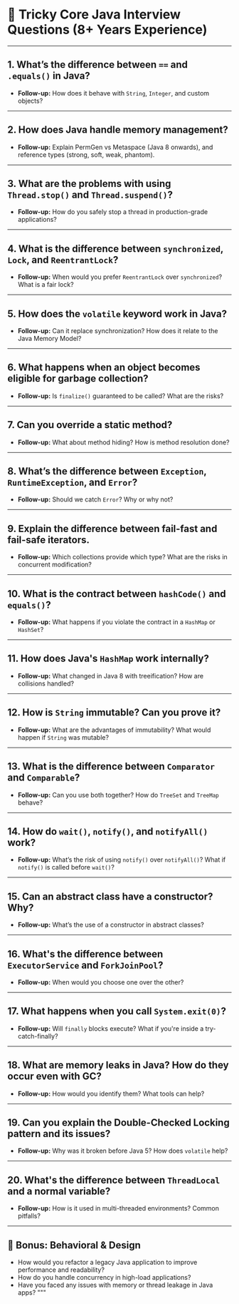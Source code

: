 
# 📘 Tricky Core Java Interview Questions (8+ Years Experience)

---

## 1. What’s the difference between `==` and `.equals()` in Java?
- **Follow-up:** How does it behave with `String`, `Integer`, and custom objects?

---

## 2. How does Java handle memory management?
- **Follow-up:** Explain PermGen vs Metaspace (Java 8 onwards), and reference types (strong, soft, weak, phantom).

---

## 3. What are the problems with using `Thread.stop()` and `Thread.suspend()`?
- **Follow-up:** How do you safely stop a thread in production-grade applications?

---

## 4. What is the difference between `synchronized`, `Lock`, and `ReentrantLock`?
- **Follow-up:** When would you prefer `ReentrantLock` over `synchronized`? What is a fair lock?

---

## 5. How does the `volatile` keyword work in Java?
- **Follow-up:** Can it replace synchronization? How does it relate to the Java Memory Model?

---

## 6. What happens when an object becomes eligible for garbage collection?
- **Follow-up:** Is `finalize()` guaranteed to be called? What are the risks?

---

## 7. Can you override a static method?
- **Follow-up:** What about method hiding? How is method resolution done?

---

## 8. What’s the difference between `Exception`, `RuntimeException`, and `Error`?
- **Follow-up:** Should we catch `Error`? Why or why not?

---

## 9. Explain the difference between fail-fast and fail-safe iterators.
- **Follow-up:** Which collections provide which type? What are the risks in concurrent modification?

---

## 10. What is the contract between `hashCode()` and `equals()`?
- **Follow-up:** What happens if you violate the contract in a `HashMap` or `HashSet`?

---

## 11. How does Java's `HashMap` work internally?
- **Follow-up:** What changed in Java 8 with treeification? How are collisions handled?

---

## 12. How is `String` immutable? Can you prove it?
- **Follow-up:** What are the advantages of immutability? What would happen if `String` was mutable?

---

## 13. What is the difference between `Comparator` and `Comparable`?
- **Follow-up:** Can you use both together? How do `TreeSet` and `TreeMap` behave?

---

## 14. How do `wait()`, `notify()`, and `notifyAll()` work?
- **Follow-up:** What’s the risk of using `notify()` over `notifyAll()`? What if `notify()` is called before `wait()`?

---

## 15. Can an abstract class have a constructor? Why?
- **Follow-up:** What’s the use of a constructor in abstract classes?

---

## 16. What's the difference between `ExecutorService` and `ForkJoinPool`?
- **Follow-up:** When would you choose one over the other?

---

## 17. What happens when you call `System.exit(0)`?
- **Follow-up:** Will `finally` blocks execute? What if you're inside a try-catch-finally?

---

## 18. What are memory leaks in Java? How do they occur even with GC?
- **Follow-up:** How would you identify them? What tools can help?

---

## 19. Can you explain the Double-Checked Locking pattern and its issues?
- **Follow-up:** Why was it broken before Java 5? How does `volatile` help?

---

## 20. What's the difference between `ThreadLocal` and a normal variable?
- **Follow-up:** How is it used in multi-threaded environments? Common pitfalls?

---

## 🧠 Bonus: Behavioral & Design

- How would you refactor a legacy Java application to improve performance and readability?
- How do you handle concurrency in high-load applications?
- Have you faced any issues with memory or thread leakage in Java apps?
"""



